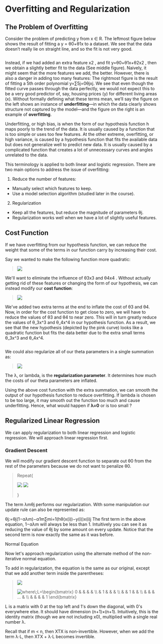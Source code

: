 # Overfitting and Regularization

## The Problem of Overfitting

Consider the problem of predicting y from x ∈ R. The leftmost figure below shows the result of fitting a y = θ0+θ1x to a dataset. We see that the data doesn’t really lie on straight line, and so the fit is not very good.

<img src="https://d3c33hcgiwev3.cloudfront.net/imageAssetProxy.v1/0cOOdKsMEeaCrQqTpeD5ng_2a806eb8d988461f716f4799915ab779_Screenshot-2016-11-15-00.23.30.png?expiry=1503705600000&amp;hmac=InQcmwxJz7rmYzHGDd6gIww5GndZUESIUHwUejHe_1A" alt="" data-asset-id="0cOOdKsMEeaCrQqTpeD5ng">

Instead, if we had added an extra feature x2 , and fit y=θ0+θ1x+θ2x2 , then we obtain a slightly better fit to the data (See middle figure). Naively, it might seem that the more features we add, the better. However, there is also a danger in adding too many features: The rightmost figure is the result of fitting a 5th order polynomial y=∑5j=0θjxj. We see that even though the fitted curve passes through the data perfectly, we would not expect this to be a very good predictor of, say, housing prices (y) for different living areas (x). Without formally defining what these terms mean, we’ll say the figure on the left shows an instance of **underfitting**—in which the data clearly shows structure not captured by the model—and the figure on the right is an example of **overfitting**.

Underfitting, or high bias, is when the form of our hypothesis function h maps poorly to the trend of the data. It is usually caused by a function that is too simple or uses too few features. At the other extreme, overfitting, or high variance, is caused by a hypothesis function that fits the available data but does not generalize well to predict new data. It is usually caused by a complicated function that creates a lot of unnecessary curves and angles unrelated to the data.

This terminology is applied to both linear and logistic regression. There are two main options to address the issue of overfitting:

1) Reduce the number of features:

- Manually select which features to keep.
- Use a model selection algorithm (studied later in the course).
2) Regularization

- Keep all the features, but reduce the magnitude of parameters θj.
- Regularization works well when we have a lot of slightly useful features.

## Cost Function

If we have overfitting from our hypothesis function, we can reduce the weight that some of the terms in our function carry by increasing their cost.

Say we wanted to make the following function more quadratic:

> <img src="https://latex.codecogs.com/gif.latex?\theta_0&plus;\theta_1x&plus;\theta_2x^2&plus;\theta_3x^3&plus;\theta_4x^4"  />

We'll want to eliminate the influence of θ3x3 and θ4x4 . Without actually getting rid of these features or changing the form of our hypothesis, we can instead modify our **cost function**:

> <img src="https://latex.codecogs.com/gif.latex?min_\theta\frac{1}{2m}\sum_{i=1}^m(h_\theta(x^{(i)})-y^{(i)})^2+1000\dot\theta^2_3+1000\dot\theta^2_4"  />

We've added two extra terms at the end to inflate the cost of θ3 and θ4. Now, in order for the cost function to get close to zero, we will have to reduce the values of θ3 and θ4 to near zero. This will in turn greatly reduce the values of θ_3x^3 and θ_4x^4 in our hypothesis function. As a result, we see that the new hypothesis (depicted by the pink curve) looks like a quadratic function but fits the data better due to the extra small terms θ_3x^3 and θ_4x^4.

<img src="https://d3c33hcgiwev3.cloudfront.net/imageAssetProxy.v1/j0X9h6tUEeawbAp5ByfpEg_ea3e85af4056c56fa704547770da65a6_Screenshot-2016-11-15-08.53.32.png?expiry=1503705600000&amp;hmac=S2Sfv2ihqAGAIhHA4FyCLjc-Kjt2qDUsQNSrqZx65ZQ" alt="" data-asset-id="j0X9h6tUEeawbAp5ByfpEg">

We could also regularize all of our theta parameters in a single summation as:

> <img src="https://latex.codecogs.com/gif.latex?min_\theta\frac{1}{2m}\sum_{i=1}^m(h_\theta(x^{(i)})-y^{(i)})^2+\lambda\sum_{j=1}^n\theta^2_j"  />

The λ, or lambda, is the **regularization parameter**. It determines how much the costs of our theta parameters are inflated.

Using the above cost function with the extra summation, we can smooth the output of our hypothesis function to reduce overfitting. If lambda is chosen to be too large, it may smooth out the function too much and cause underfitting. Hence, what would happen if **λ=0** or is too small ?

## Regularized Linear Regression

We can apply regularization to both linear regression and logistic regression. We will approach linear regression first.

### Gradient Descent

We will modify our gradient descent function to separate out θ0 from the rest of the parameters because we do not want to penalize θ0.

> Repeat{
> 
> <img src="https://latex.codecogs.com/gif.latex?\theta_0:=\theta_0-\frac{\alpha}{m}\sum_{i=1}^m(h_\theta(x^{(i)})-y^{(i)})x_0^{(i)}" />
>
> <img src="https://latex.codecogs.com/gif.latex?\theta_j:=\theta_j-\alpha[\frac{1}{m}\sum_{i=1}^m(h_\theta(x^{(i)})-y^{(i)})x_j^{(i)}&plus;\frac{\lambda}{m}\theta_j]\:&space;\:&space;j\in&space;\left&space;\{1,2...n&space;\right&space;\}"  />
> 
> }

The term λmθj performs our regularization. With some manipulation our update rule can also be represented as:

θj:=θj(1−αλm)−α1m∑mi=1(hθ(x(i))−y(i))x(i)j
The first term in the above equation, 1−αλm will always be less than 1. Intuitively you can see it as reducing the value of θj by some amount on every update. Notice that the second term is now exactly the same as it was before.

Normal Equation

Now let's approach regularization using the alternate method of the non-iterative normal equation.

To add in regularization, the equation is the same as our original, except that we add another term inside the parentheses:

> <img src="https://latex.codecogs.com/gif.latex?\theta=(X^T+{\lambda}\cdot{L})^{-1}X^Ty" />  
> <p>
> <img src="https://latex.codecogs.com/gif.latex?where\;L=\begin{bmatrix}&space;0&space;&&space;&&space;&&space;&&space;\\&space;&&space;1&space;&&space;&&space;&&space;\\&space;&&space;&&space;1&space;&&space;&&space;\\&space;&&space;&&space;&&space;...&space;&&space;\\&space;&&space;&&space;&&space;&&space;1&space;\end{bmatrix}" title="where\;L=\begin{bmatrix} 0 & & & & \\ & 1 & & & \\ & & 1 & & \\ & & & ... & \\ & & & & 1 \end{bmatrix}" />

L is a matrix with 0 at the top left and 1's down the diagonal, with 0's everywhere else. It should have dimension (n+1)×(n+1). Intuitively, this is the identity matrix (though we are not including x0), multiplied with a single real number λ.

Recall that if m < n, then XTX is non-invertible. However, when we add the term λ⋅L, then XTX + λ⋅L becomes invertible.
